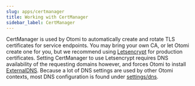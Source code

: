 ```yaml
---
slug: apps/certmanager
title: Working with CertManager
sidebar_label: CertManager
---
```


CertManager is used by Otomi to automatically create and rotate TLS certificates for service endpoints. You may bring your own CA, or let Otomi create one for you, but we recommend using [Letsencrypt](https://letsencrypt.org) for production certificates.
Setting CertManager to use Letsencrypt requires DNS availability of the requesting domains however, and forces Otomi to install [ExternalDNS](/apps/admin/external-dns). Because a lot of DNS settings are used by other Otomi contexts, most DNS configuration is found under [settings/dns](/docs/console/settings#dns).
